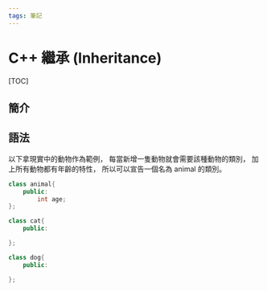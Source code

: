 ```yaml
---
tags: 筆記
---
```


# C++ 繼承 (Inheritance)

[TOC]

## 簡介

## 語法

以下拿現實中的動物作為範例，
每當新增一隻動物就會需要該種動物的類別，
加上所有動物都有年齡的特性，
所以可以宣告一個名為 animal 的類別。  

```cpp
class animal{
    public:
        int age;
};

class cat{
    public:

};

class dog{
    public:

};
```

<!-- 未完成 -->